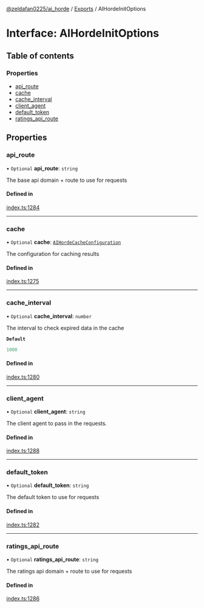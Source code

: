 [@zeldafan0225/ai_horde](../README.md) / [Exports](../modules.md) / AIHordeInitOptions

# Interface: AIHordeInitOptions

## Table of contents

### Properties

- [api\_route](AIHordeInitOptions.md#api_route)
- [cache](AIHordeInitOptions.md#cache)
- [cache\_interval](AIHordeInitOptions.md#cache_interval)
- [client\_agent](AIHordeInitOptions.md#client_agent)
- [default\_token](AIHordeInitOptions.md#default_token)
- [ratings\_api\_route](AIHordeInitOptions.md#ratings_api_route)

## Properties

### api\_route

• `Optional` **api\_route**: `string`

The base api domain + route to use for requests

#### Defined in

[index.ts:1284](https://github.com/ZeldaFan0225/ai_horde/blob/89ead18/index.ts#L1284)

___

### cache

• `Optional` **cache**: [`AIHordeCacheConfiguration`](AIHordeCacheConfiguration.md)

The configuration for caching results

#### Defined in

[index.ts:1275](https://github.com/ZeldaFan0225/ai_horde/blob/89ead18/index.ts#L1275)

___

### cache\_interval

• `Optional` **cache\_interval**: `number`

The interval to check expired data in the cache

**`Default`**

```ts
1000
```

#### Defined in

[index.ts:1280](https://github.com/ZeldaFan0225/ai_horde/blob/89ead18/index.ts#L1280)

___

### client\_agent

• `Optional` **client\_agent**: `string`

The client agent to pass in the requests.

#### Defined in

[index.ts:1288](https://github.com/ZeldaFan0225/ai_horde/blob/89ead18/index.ts#L1288)

___

### default\_token

• `Optional` **default\_token**: `string`

The default token to use for requests

#### Defined in

[index.ts:1282](https://github.com/ZeldaFan0225/ai_horde/blob/89ead18/index.ts#L1282)

___

### ratings\_api\_route

• `Optional` **ratings\_api\_route**: `string`

The ratings api domain + route to use for requests

#### Defined in

[index.ts:1286](https://github.com/ZeldaFan0225/ai_horde/blob/89ead18/index.ts#L1286)
